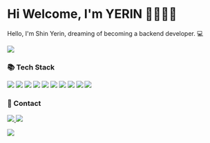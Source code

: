 <h1>
  Hi Welcome, I'm YERIN 👋🏻🫶🏻
</h1>

<p>
 Hello, I'm Shin Yerin, dreaming of becoming a backend developer. 💻
</p>


  <p align="left">
    <img src="https://github-readme-stats.vercel.app/api?username=nyeroni&show_icons=true&theme=graywhite" />
  </p>

  <h3><b>📚 Tech Stack</b></h3>
  <p align="left">
    <img src="https://img.shields.io/badge/spring-6DB33F?style=for-the-badge&logo=spring&logoColor=ffdd54"/>
    <img src="https://img.shields.io/badge/Java-007396?style=for-the-badge&logo=Java&logoColor=white"/>
    <img src="https://img.shields.io/badge/MySQL-4479A1.svg?&style=for-the-badge&logo=MySQL&logoColor=white"/>
    <img src="https://img.shields.io/badge/linux-FCC624?style=for-the-badge&logo=linux&logoColor=black"> 
    <img src="https://img.shields.io/badge/firebase-FFCA28?style=for-the-badge&logo=firebase&logoColor=white">
    <img src="https://img.shields.io/badge/c++-%2300599C.svg?style=for-the-badge&logo=c%2B%2B&logoColor=white"/>
    <img src="https://img.shields.io/badge/JavaScript-F7DF1E.svg?&style=for-the-badge&logo=JavaScript&logoColor=white"/>
    <img src="https://img.shields.io/badge/HTML5-E34F26.svg?&style=for-the-badge&logo=HTML5&logoColor=white"/>
    <img src="https://img.shields.io/badge/CSS3-1572B6.svg?&style=for-the-badge&logo=CSS3&logoColor=white"/>
    <img src="https://img.shields.io/badge/bootstrap-7952B3?style=flat-square&logo=bootstrap&logoColor=white">

  </p>

  <h3><b>💌 Contact </b></h3>
  <p align="left">
    <a href="https://nyeroni.tistory.com/" target="_blank">
      <img src="https://img.shields.io/badge/Tech%20Blog-11B48A?style=flat-square&logo=Velog&logoColor=white&link=[https://nyeroni.tistory.com/](https://nyeroni.tistory.com/)"/>
    </a>
    <a href="mailto:nir2y@naver.com">
      <img src="https://img.shields.io/badge/Mail-4682B4?style=flat-square&logo=Mail&logoColor=white&link=mailto:nir2y@naver.com"/>
    </a>
  </p>



  <p align="left">
    <a href="https://solved.ac/yerin26/">
      <img src="http://mazassumnida.wtf/api/v2/generate_badge?boj=yerin26"/>
    </a>
  </p>
</div>

